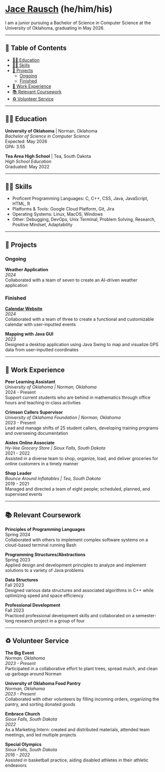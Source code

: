 # [Jace Rausch](mailto:jacerausch@gmail.com) (he/him/his)

I am a junior pursuing a Bachelor of Science in Computer Science at the University of Oklahoma, graduating in May 2026.

---

## 📖 Table of Contents
- [👨‍🎓 Education](#-education)
- [👨‍💻 Skills](#-skills)
- [🚀 Projects](#-projects)
  - [Ongoing](#ongoing)
  - [Finished](#finished)
- [💼 Work Experience](#-work-experience)
- [📚 Relevant Coursework](#-relevant-coursework)
- [♻️ Volunteer Service](#-volunteer-service)

---

## 👨‍🎓 Education

**University of Oklahoma** | Norman, Oklahoma  
_Bachelor of Science in Computer Science_  
Expected: May 2026  
GPA: 3.55 

**Tea Area High School** | Tea, South Dakota  
_High School Education_  
Graduated: May 2022  

---

## 👨‍💻 Skills

- Proficent Programming Languages: C, C++, CSS, Java, JavaScript, HTML, R
- Platforms & Tools: Google Cloud Platform, Git, Jira
- Operating Systems: Linux, MacOS, Windows
- Other: Debugging, DevOps, Unix Terminal, Problem Solving, Research, Positive Mindset, Adaptability

---

## 🚀 Projects

### Ongoing

**Weather Application**  
_2024_  
Collaborated with a team of seven to create an AI-driven weather application

### Finished

**[Calendar Website](https://github.com/jacers/CalendarApplication)**  
_2024_  
Collaborated with a team of three to create a functional and customizable calendar with user-inputted events

**Mapping with Java GUI**  
_2023_  
Designed a desktop application using Java Swing to map and visualize GPS data from user-inputted coordinates

---

## 💼 Work Experience

**Peer Learning Assistant**  
_University of Oklahoma | Norman, Oklahoma_  
2024 - Present  
Support current students who are behind in mathematics through office hours and teaching in-class activities

**Crimson Callers Supervisor**  
_University of Oklahoma Foundation | Norman, Oklahoma_  
2023 - Present  
Lead and manage shifts of 25 student callers, developing training programs and overseeing documentation

**Aisles Online Associate**  
_Hy-Vee Grocery Store | Sioux Falls, South Dakota_  
2021 - 2022  
Assisted in a diverse team to shop, organize, load, and deliver groceries for online customers in a timely manner

**Shop Leader**  
_Bounce Around Inflatables | Tea, South Dakota_  
2019 - 2021  
Managed and directed a team of eight people; scheduled, planned, and supervised events

---

## 📚 Relevant Coursework

**Principles of Programming Languages**    
Spring 2024    
Collaborated with others to implement complex software systems on a cloud-based terminal running Bash

**Programming Structures/Abstractions**    
Spring 2023    
Applied design and development principles to analyze and implement solutions to a variety of Java problems

**Data Structures**    
Fall 2023    
Designed various data structures and associated algorithms in C++ while optimizing speed and space efficiency

**Professional Development**    
Fall 2023    
Practiced professional development skills and collaborated on a semester-long research project in a group of four

---

## ♻️ Volunteer Service

**The Big Event**  
_Norman, Oklahoma_    
_2023 - Present_  
Participated in a collaborative effort to plant trees, spread mulch, and clean up garbage around Norman

**University of Oklahoma Food Pantry**  
_Norman, Oklahoma_    
_2023 - Present_  
Collaborated with other volunteers by filling incoming orders, organizing the pantry, and sorting donated goods

**Embrace Church**  
_Sioux Falls, South Dakota_    
_2022_  
As a Marketing Intern: created and distributed materials, attended team meetings, and led multiple projects

**Special Olympics**  
_Sioux Falls, South Dakota_    
_2016 - 2022_  
Assisted in basketball practice, aiding disabled athletes in their athletic endeavors
